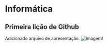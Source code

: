 # Informática 
## Primeira lição de Github
Adicionado arquivo de apresentação.
![Imagem1](https://github.com/user-attachments/assets/69207000-bce9-4a5c-ad13-5034af56e4bf)
